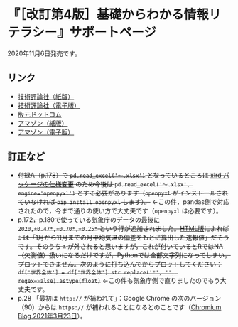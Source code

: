 # 『［改訂第4版］基礎からわかる情報リテラシー』サポートページ

2020年11月6日発売です。

## リンク

* [技術評論社（紙版）](https://gihyo.jp/book/2020/978-4-297-11710-8)
* [技術評論社（電子版）](https://gihyo.jp/dp/ebook/2020/978-4-297-11711-5)
* [版元ドットコム](https://www.hanmoto.com/bd/isbn/9784297117108)
* [アマゾン（紙版）](https://www.amazon.co.jp/dp/429711710X)
* [アマゾン（電子版）](https://www.amazon.co.jp/dp/B08M8XXWNT)

## 訂正など

* ~~付録A（p.178）で `pd.read_excel('〜.xlsx')` となっているところは [xlrd パッケージの仕様変更](https://oku.edu.mie-u.ac.jp/~okumura/python/201212.html) のため今後は `pd.read_excel('〜.xlsx', engine='openpyxl')` とする必要があります（`openpyxl` がインストールされていなければ `pip install openpyxl` します）。~~ ←この件，pandas側で対応されたので，今まで通りの使い方で大丈夫です（`openpyxl` は必要です）。
* ~~p.172，p.180で使っている気象庁のデータの最後に `2020,+0.47*,+0.70*,+0.25*` という行が追加されました。[HTML版](https://www.data.jma.go.jp/cpdinfo/temp/list/an_wld.html)によれば `*` は「1月から11月までの月平均気温の偏差をもとに算出した速報値」だそうです。そのうち `*` が外されると思いますが，これが付いているとRではNA（欠測値）扱いになるだけですが，Pythonでは全部文字列になってしまい，プロットできません。次のように打ち込んでからプロットしてください： `df['世界全体'] = df['世界全体'].str.replace('*', '', regex=False).astype(float)`~~ ←この件も気象庁側で直りましたのでもう大丈夫です。
* p.28 「最初は `http://` が補われて」：Google Chrome の次のバージョン（90）からは `https://` が補われることになるとのことです（[Chromium Blog 2021年3月23日](https://blog.chromium.org/2021/03/a-safer-default-for-navigation-https.html)）。
